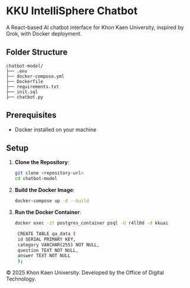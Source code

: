 # KKU IntelliSphere Chatbot

A React-based AI chatbot interface for Khon Kaen University, inspired by Grok, with Docker deployment.

## Folder Structure
```
chatbot-model/
├── .env
├── docker-compose.yml
├── Dockerfile
├── requirements.txt
├── init.sql
├── chatbot.py

```

## Prerequisites
- Docker installed on your machine

## Setup
1. **Clone the Repository**:
   ```bash
   git clone <repository-url>
   cd chatbot-model
   ```

2. **Build the Docker Image**:
   ```bash
   docker-compose up -d --build
   ```

3. **Run the Docker Container**:
   ```bash
   docker exec -it postgres_container psql -U r4ll0d -d kkuai
   
    CREATE TABLE qa_data (
    id SERIAL PRIMARY KEY,
    category VARCHAR(255) NOT NULL,
    question TEXT NOT NULL,
    answer TEXT NOT NULL
    );
   
   ```
&copy; 2025 Khon Kaen University. Developed by the Office of Digital Technology.
